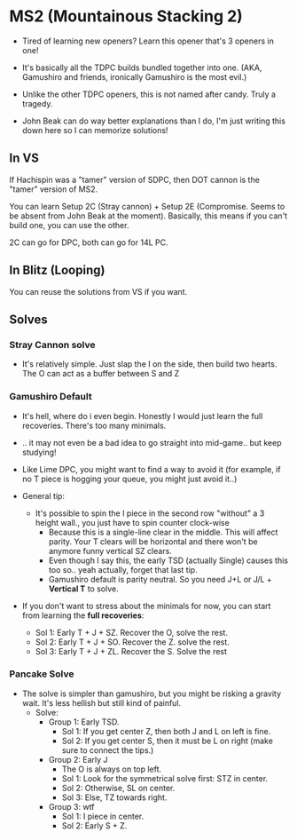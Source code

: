 # MS2 (Mountainous Stacking 2)
- Tired of learning new openers? Learn this opener that's 3 openers in one!
- It's basically all the TDPC builds bundled together into one. (AKA, Gamushiro and friends, ironically Gamushiro is the most evil.)
- Unlike the other TDPC openers, this is not named after candy. Truly a tragedy.

- John Beak can do way better explanations than I do, I'm just writing this down here so I can memorize solutions!

## In VS
If Hachispin was a "tamer" version of SDPC, then DOT cannon is the "tamer" version of MS2.

You can learn Setup 2C (Stray cannon) + Setup 2E (Compromise. Seems to be absent from John Beak at the moment).
Basically, this means if you can't build one, you can use the other.

2C can go for DPC, both can go for 14L PC.

## In Blitz (Looping)
You can reuse the solutions from VS if you want.

## Solves

### Stray Cannon solve
- It's relatively simple. Just slap the I on the side, then build two hearts. The O can act as a buffer between S and Z

### Gamushiro Default
- It's hell, where do i even begin. Honestly I would just learn the full recoveries. There's too many minimals.
- .. it may not even be a bad idea to go straight into mid-game.. but keep studying!
- Like Lime DPC, you might want to find a way to avoid it (for example, if no T piece is hogging your queue, you might just avoid it..)
- General tip:
    - It's possible to spin the I piece in the second row "without" a 3 height wall., you just have to spin counter clock-wise
        - Because this is a single-line clear in the middle. This will affect parity. Your T clears will be horizontal and there won't be anymore funny vertical SZ clears.
        - Even though I say this, the early TSD (actually Single) causes this too so.. yeah actually, forget that last tip.
        - Gamushiro default is parity neutral. So you need J+L or J/L + **Vertical T** to solve.

- If you don't want to stress about the minimals for now, you can start from learning the **full recoveries**:
    - Sol 1: Early T + J + SZ. Recover the O, solve the rest.
    - Sol 2: Early T + J + SO. Recover the Z. solve the rest.
    - Sol 3: Early T + J + ZL. Recover the S. Solve the rest

### Pancake Solve
- The solve is simpler than gamushiro, but you might be risking a gravity wait. It's less hellish but still  kind of painful.
    - Solve:
        - Group 1: Early TSD.
            - Sol 1: If you get center Z, then both J and L on left is fine.
            - Sol 2: If you get center S, then it must be L on right (make sure to connect the tips.)
        - Group 2: Early J
            - The O is always on top left.
            - Sol 1: Look for the symmetrical solve first: STZ in center.
            - Sol 2: Otherwise, SL on center.
            - Sol 3: Else, TZ towards right.
        - Group 3: wtf
            - Sol 1: I piece in center.
            - Sol 2: Early S + Z.